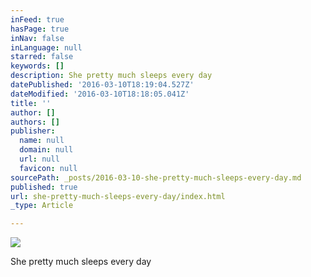 ```yaml
---
inFeed: true
hasPage: true
inNav: false
inLanguage: null
starred: false
keywords: []
description: She pretty much sleeps every day
datePublished: '2016-03-10T18:19:04.527Z'
dateModified: '2016-03-10T18:18:05.041Z'
title: ''
author: []
authors: []
publisher:
  name: null
  domain: null
  url: null
  favicon: null
sourcePath: _posts/2016-03-10-she-pretty-much-sleeps-every-day.md
published: true
url: she-pretty-much-sleeps-every-day/index.html
_type: Article

---
```

![](https://the-grid-user-content.s3-us-west-2.amazonaws.com/bf2c0c39-1dff-45f2-a8b1-ec8c52d70a8c.jpg)

She pretty much sleeps every day